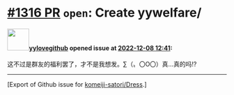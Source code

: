 # [\#1316 PR](https://github.com/komeiji-satori/Dress/pull/1316) `open`: Create yywelfare/

#### <img src="https://avatars.githubusercontent.com/u/102002510?v=4" width="50">[yylovegithub](https://github.com/yylovegithub) opened issue at [2022-12-08 12:41](https://github.com/komeiji-satori/Dress/pull/1316):

这不过是群友的福利罢了，才不是我想发。∑（〟〇О〇）真…真的吗!?




-------------------------------------------------------------------------------



[Export of Github issue for [komeiji-satori/Dress](https://github.com/komeiji-satori/Dress).]
